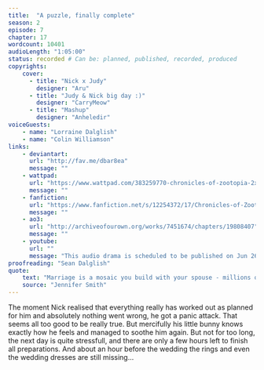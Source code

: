 ```yaml
---
title:  "A puzzle, finally complete"
season: 2
episode: 7
chapter: 17
wordcount: 10401
audioLength: "1:05:00"
status: recorded # Can be: planned, published, recorded, produced
copyrights:
    cover:
      - title: "Nick x Judy"
        designer: "Aru"
      - title: "Judy & Nick big day :)"
        designer: "CarryMeow"
      - title: "Mashup"
        designer: "Anheledir"
voiceGuests:
    - name: "Lorraine Dalglish"
    - name: "Colin Williamson"
links:
    - deviantart:
      url: "http://fav.me/dbar8ea"
      message: ""
    - wattpad:
      url: "https://www.wattpad.com/383259770-chronicles-of-zootopia-2x07-a-puzzle-finally"
      message: ""
    - fanfiction:
      url: "https://www.fanfiction.net/s/12254372/17/Chronicles-of-Zootopia"
      message: ""
    - ao3:
      url: "http://archiveofourown.org/works/7451674/chapters/19808407"
      message: ""
    - youtube:
      url: ""
      message: "This audio drama is scheduled to be published on Jun 26, 2017!"
proofreading: "Sean Dalglish"
quote:
    text: "Marriage is a mosaic you build with your spouse - millions of tiny moments that create your love story."
    source: "Jennifer Smith"
---
```

The moment Nick realised that everything really has worked out as planned for him and absolutely nothing went wrong, he got a panic attack. That seems all too good to be really true. But mercifully his little bunny knows exactly how he feels and managed to soothe him again. But not for too long, the next day is quite stressfull, and there are only a few hours left to finish all preparations. And about an hour before the wedding the rings and even the wedding dresses are still missing...